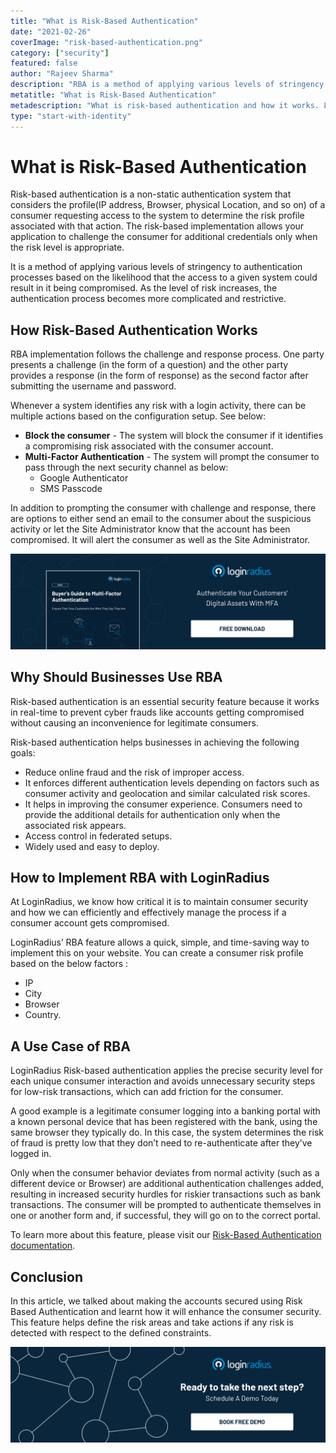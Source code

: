 ```yaml
---
title: "What is Risk-Based Authentication"
date: "2021-02-26"
coverImage: "risk-based-authentication.png"
category: ["security"]
featured: false
author: "Rajeev Sharma"
description: "RBA is a method of applying various levels of stringency to authentication processes based on the likelihood that the access to a given system could result in it being compromised. As the level of risk increases, authentication becomes more restrictive."
metatitle: "What is Risk-Based Authentication"
metadescription: "What is risk-based authentication and how it works. Learn why businesses should use RBA and learn how to implement it using the LoginRadius RBA feature."
type: "start-with-identity"
---
```


# What is Risk-Based Authentication

Risk-based authentication is a non-static authentication system that considers the profile(IP address, Browser, physical Location, and so on) of a consumer requesting access to the system to determine the risk profile associated with that action. The risk-based implementation allows your application to challenge the consumer for additional credentials only when the risk level is appropriate.

It is a method of applying various levels of stringency to authentication processes based on the likelihood that the access to a given system could result in it being compromised. As the level of risk increases, the authentication process becomes more complicated and restrictive.

## How Risk-Based Authentication Works

RBA implementation follows the challenge and response process. One party presents a challenge (in the form of a question) and the other party provides a response (in the form of response) as the second factor after submitting the username and password.

Whenever a system identifies any risk with a login activity, there can be multiple actions based on the configuration setup. See below:

- **Block the consumer** - The system will block the consumer if it identifies a compromising risk associated with the consumer account.
- **Multi-Factor Authentication** - The system will prompt the consumer to pass through the next security channel as below:
  - Google Authenticator
  - SMS Passcode

In addition to prompting the consumer with challenge and response, there are options to either send an email to the consumer about the suspicious activity or let the Site Administrator know that the account has been compromised. It will alert the consumer as well as the Site Administrator.

[![mfa](mfa.png)](https://www.loginradius.com/resource/buyers-guide-to-multi-factor-authentication/)

## Why Should Businesses Use RBA

Risk-based authentication is an essential security feature because it works in real-time to prevent cyber frauds like accounts getting compromised without causing an inconvenience for legitimate consumers.

Risk-based authentication helps businesses in achieving the following goals:

- Reduce online fraud and the risk of improper access.
- It enforces different authentication levels depending on factors such as consumer activity and geolocation and similar calculated risk scores.
- It helps in improving the consumer experience. Consumers need to provide the additional details for authentication only when the associated risk appears.
- Access control in federated setups.
- Widely used and easy to deploy.

## How to Implement RBA with LoginRadius

At LoginRadius, we know how critical it is to maintain consumer security and how we can efficiently and effectively manage the process if a consumer account gets compromised.

LoginRadius’ RBA feature allows a quick, simple, and time-saving way to implement this on your website. You can create a consumer risk profile based on the below factors :

- IP
- City
- Browser
- Country.

## A Use Case of RBA

LoginRadius Risk-based authentication applies the precise security level for each unique consumer interaction and avoids unnecessary security steps for low-risk transactions, which can add friction for the consumer.

A good example is a legitimate consumer logging into a banking portal with a known personal device that has been registered with the bank, using the same browser they typically do. In this case, the system determines the risk of fraud is pretty low that they don’t need to re-authenticate after they’ve logged in.

Only when the consumer behavior deviates from normal activity (such as a different device or Browser) are additional authentication challenges added, resulting in increased security hurdles for riskier transactions such as bank transactions. The consumer will be prompted to authenticate themselves in one or another form and, if successful, they will go on to the correct portal.

To learn more about this feature, please visit our [Risk-Based Authentication documentation](https://www.loginradius.com/docs/api/v2/admin-console/platform-security/risk-based-auth/).

## Conclusion

In this article, we talked about making the accounts secured using Risk Based Authentication and learnt how it will enhance the consumer security. This feature helps define the risk areas and take actions if any risk is detected with respect to the defined constraints.

[![book-a-demo-loginradius](book-a-demo-loginradius.png)](https://www.loginradius.com/book-a-demo/)
